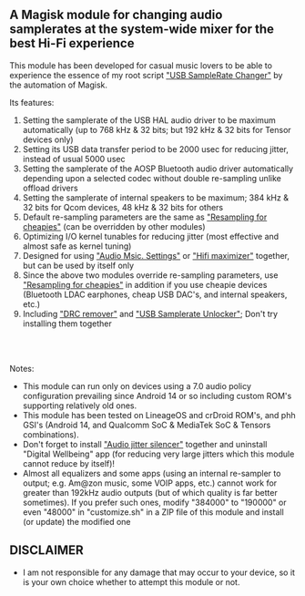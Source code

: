 ## A Magisk module for changing audio samplerates at the system-wide mixer for the best Hi-Fi experience

This module has been developed for casual music lovers to be able to experience the essence of my root script ["USB SampleRate Changer"](https://github.com/yzyhk904/USB_SampleRate_Changer) by the automation of Magisk.

Its features:
<ol>
    <li>Setting the samplerate of the USB HAL audio driver to be maximum automatically (up to 768 kHz & 32 bits; but 192 kHz & 32 bits for Tensor devices only)</li>
    <li>Setting its USB data transfer period to be 2000 usec for reducing jitter, instead of usual 5000 usec</li>
    <li>Setting the samplerate of the AOSP Bluetooth audio driver automatically depending upon a selected codec without double re-sampling unlike offload drivers</li>
    <li>Setting the samplerate of internal speakers to be maximum; 384 kHz & 32 bits for Qcom devices, 48 kHz & 32 bits for others</li>
    <li>Default re-sampling parameters are the same as <a href="https://github.com/Magisk-Modules-Alt-Repo/resampling-for-cheapies">"Resampling for cheapies"</a> (can be overridden by other modules)</li>
    <li>Optimizing I/O kernel tunables for reducing jitter (most effective and almost safe as kernel tuning)</li>
    <li>Designed for using <a href="https://github.com/Magisk-Modules-Alt-Repo/audio-misc-settings">"Audio Msic. Settings"</a> or <a href="https://github.com/yzyhk904/hifi-maximizer-mod">"Hifi maximizer"</a> together, but can be used by itself only</li>
    <li>Since the above two modules override re-sampling parameters, use <a href="https://github.com/Magisk-Modules-Alt-Repo/resampling-for-cheapies">"Resampling for cheapies"</a> in addition if you use cheapie devices (Bluetooth LDAC earphones, cheap USB DAC's, and internal speakers, etc.)</li>
    <li>Including <a href="https://github.com/Magisk-Modules-Alt-Repo/drc-remover">"DRC remover"</a> and <a href="https://github.com/Magisk-Modules-Alt-Repo/usb-samplerate-unlocker">"USB Samplerate Unlocker"</a>; Don't try installing them together</li>
</ol>
<br/>
<br/>

Notes:
* This module can run only on devices using a 7.0 audio policy configuration prevailing since Android 14 or so including custom ROM's supporting relatively old ones.
* This module has been tested on LineageOS and crDroid ROM's, and phh GSI's (Android 14, and Qualcomm SoC & MediaTek SoC & Tensors combinations). 
* Don't forget to install ["Audio jitter silencer"](https://github.com/Magisk-Modules-Alt-Repo/audio-jitter-silencer) together and uninstall "Digital Wellbeing" app (for reducing very large jitters which this module cannot reduce by itself)!
* Almost all equalizers and some apps (using an internal re-sampler to output; e.g. Am@zon music, some VOIP apps, etc.) cannot work for greater than 192kHz audio outputs (but of which quality is far better sometimes). If you prefer such ones, modify "384000" to "190000" or even "48000" in "customize.sh" in a ZIP file of this module and install (or update) the modified one


## DISCLAIMER

* I am not responsible for any damage that may occur to your device, so it is your own choice whether to attempt this module or not.

##
